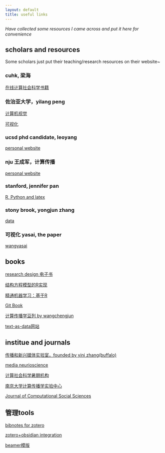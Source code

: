 ```yaml
---
layout: default
title: useful links
---
```


_Have collected some resources I came across and put it here for convenience_

## scholars and resources
Some scholars just put their teaching/research resources on their website~


### cuhk, 梁海
[在线计算社会科学书籍](https://drhailiang.com/posts/2022/01/blog-post-2/)

### 佐治亚大学，yilang peng
[计算机视觉](https://yilangpeng.com/computer-vision/)

[可视化](https://yilangpeng.com/data-visualization/)

### ucsd phd candidate, leoyang
[personal website](https://www.leoyang.org/)

### nju 王成军，计算传播
[personal website](https://chengjunwang.com/?continueFlag=193cc6f1a8c951cb53ea27f182049c74)

### stanford, jennifer pan
[R, Python and latex](https://jenpan.com/resources/)

### stony brook, yongjun zhang
[data](https://yongjunzhang.com/data/)

### 可视化 yasai, the paper
[wangyasai](wangyasai.github.io)

## books

[research design 电子书](https://book.declaredesign.org/?continueFlag=193cc6f1a8c951cb53ea27f182049c74)

[结构方程模型的R实现](https://bookdown.org/l978010919/sem_using_R/)

[精通机器学习：基于R](https://cread.jd.com/read/startRead.action?bookId=30418738&readType=1)

[Git Book](https://git-scm.com/book/zh/v2)

[计算传播学豆列 by wangchengjun](https://www.douban.com/doulist/36499472/?dt_dapp=1&dt_platform=com.douban.activity.wechat_friends)

[text-as-data网站](https://joeornstein.github.io/text-as-data/)

## institue and journals

[传播和新兴媒体实验室，founded by yini zhang(buffalo)](https://cemlab.github.io/index.html)

<!-- 传播神经科学家
https://fhopp.github.io





Maggie Zhang,
https://drmaggiezhang.com/ -->



<!-- https://www.comm.ucsb.edu/people/ren%C3%A9-weber -->

[media neurioscience](https://www.medianeuroscience.org/)

[计算社会科学暑期机构](https://sicss.io/)

[南京大学计算传播学实验中心](https://computational-communication.com/)

[Journal of Computational Social Sciences](https://www.springer.com/journal/42001/)


## 管理tools
[bibnotes for zotero](https://github.com/stefanopagliari/bibnotes)

[zotero+obsidian integration](https://dannyhatcher.com/zotero-obsidian-integration/)


[beamer模版](https://github.com/lemoxiao/Awesome-Beamer-Collection)


